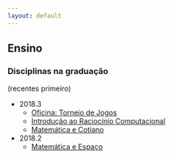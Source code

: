 ```yaml
---
layout: default
---
```


## Ensino

### Disciplinas na graduação

(recentes primeiro)
+ 2018.3
  + [Oficina: Torneio de Jogos](/CC/2018.3.OTJ)
  + [Introdução ao Raciocínio Computacional](/CC/2018.3.IRC)
  + [Matemática e Cotiano](/CC/2018.3.MC)
+ 2018.2
  + [Matemática e Espaço](/CC/2018.2.ME)
